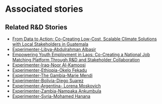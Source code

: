 # Associated stories

<!-- !!DO NOT REMOVE!! start autogenerated hyperlinks -->
## Related R&D Stories
- [From Data to Action: Co-Creating Low-Cost, Scalable Climate Solutions with Local Stakeholders in Guatemala](/RnD-Archive/stories/?doc=Explorers_GTM)
- [Experimenter-Libya-Abdulrahman Albasir](/RnD-Archive/stories/?doc=Experimenters_LBY)
- [Empowering Youth Employment in Laos: Co-Creating a National Job Matching Platform Through R&D and Stakeholder Collaboration](/RnD-Archive/stories/?doc=Explorers_LAO)
- [Experimenter-Iraq-Noor Al-Kamoosi](/RnD-Archive/stories/?doc=Experimenters_IRQ)
- [Experimenter-Ethiopia-Okelo Fekadu](/RnD-Archive/stories/?doc=Experimenters_ETH)
- [Experimenter-The Gambia-Marie Mendi](/RnD-Archive/stories/?doc=Experimenters_GMB)
- [Experimenter-Bolivia-Diego Suarez](/RnD-Archive/stories/?doc=Experimenters_BOL)
- [Experimenter-Argentina- Lorena Moskovich](/RnD-Archive/stories/?doc=Experimenters_ARG)
- [Experimenter-Zambia-Nampaka Ankumbula](/RnD-Archive/stories/?doc=Experimenters_ZMB)
- [Experimenter-Syria-Mohamed Hanana](/RnD-Archive/stories/?doc=Experimenters_SYR)
<!-- !!DO NOT REMOVE!! end autogenerated hyperlinks -->